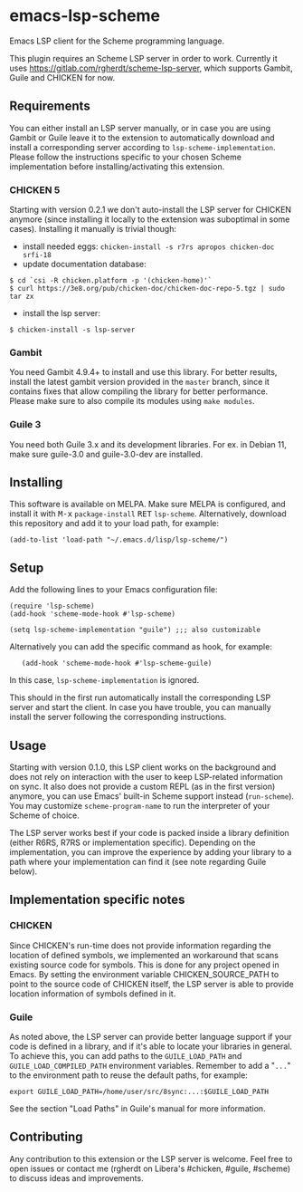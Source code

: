 # emacs-lsp-scheme

Emacs LSP client for the Scheme programming language.

This plugin requires an Scheme LSP server in order to work. Currently it uses
https://gitlab.com/rgherdt/scheme-lsp-server, which supports Gambit, Guile and
CHICKEN for now.

## Requirements

You can either install an LSP server manually, or in case you are using Gambit
or Guile leave it to the extension to automatically download and install a
corresponding server according to `lsp-scheme-implementation`. Please follow 
the instructions specific to your chosen Scheme implementation before
installing/activating this extension.

### CHICKEN 5

Starting with version 0.2.1 we don't auto-install the LSP server for CHICKEN
anymore (since installing it locally to the extension was suboptimal in some
cases). Installing it manually is trivial though:

- install needed eggs:
  `chicken-install -s r7rs apropos chicken-doc srfi-18`
- update documentation database:
```
$ cd `csi -R chicken.platform -p '(chicken-home)'`
$ curl https://3e8.org/pub/chicken-doc/chicken-doc-repo-5.tgz | sudo tar zx
```
- install the lsp server:
```
$ chicken-install -s lsp-server
```

### Gambit

You need Gambit 4.9.4+ to install and use this library. For better results,
install the latest gambit version provided in the `master` branch, since it
contains fixes that allow compiling the library for better performance.
Please make sure to also compile its modules using `make modules`.

### Guile 3

You need both Guile 3.x and its development libraries. For ex. in Debian 11,
make sure guile-3.0 and guile-3.0-dev are installed.


## Installing

This software is available on MELPA. Make sure MELPA is configured, and install
it with <kbd>M-x</kbd> `package-install` <kbd>RET</kbd> `lsp-scheme`.
Alternatively, download this repository and add it to your load path, for
example:

`(add-to-list 'load-path "~/.emacs.d/lisp/lsp-scheme/")`


## Setup

Add the following lines to your Emacs configuration file:

```
(require 'lsp-scheme)
(add-hook 'scheme-mode-hook #'lsp-scheme)

(setq lsp-scheme-implementation "guile") ;;; also customizable
```

Alternatively you can add the specific command as hook, for example:
```
   (add-hook 'scheme-mode-hook #'lsp-scheme-guile)
```
In this case, `lsp-scheme-implementation` is ignored.


This should in the first run automatically install the corresponding LSP server
and start the client. In case you have trouble, you can manually install the
server following the corresponding instructions.

## Usage

Starting with version 0.1.0, this LSP client works on the background and does
not rely on interaction with the user to keep LSP-related information on sync.
It also does not provide a custom REPL (as in the first version) anymore, you
can use Emacs' built-in Scheme support instead (`run-scheme`). You may customize
`scheme-program-name` to run the interpreter of your Scheme of choice.

The LSP server works best if your code is packed inside a library definition
(either R6RS, R7RS or implementation specific). Depending on the implementation,
you can improve the experience by adding your library to a path where your
implementation can find it (see note regarding Guile below).


## Implementation specific notes

### CHICKEN

Since CHICKEN's run-time does not provide information regarding the location of
defined symbols, we implemented an workaround that scans existing source code
for symbols. This is done for any project opened in Emacs. By setting
the environment variable CHICKEN_SOURCE_PATH to point to the source code of
CHICKEN itself, the LSP server is able to provide location information of
symbols defined in it.

### Guile

As noted above, the LSP server can provide better language support if your
code is defined in a library, and if it's able to locate your libraries in
general. To achieve this, you can add paths to the `GUILE_LOAD_PATH` and
`GUILE_LOAD_COMPILED_PATH` environment variables. Remember to add a "`...`" to
the environment path to reuse the default paths, for example:

`export GUILE_LOAD_PATH=/home/user/src/8sync:...:$GUILE_LOAD_PATH`

See the section "Load Paths" in Guile's manual for more information.

## Contributing

Any contribution to this extension or the LSP server is welcome. Feel
free to open issues or contact me (rgherdt on Libera's #chicken, #guile,
#scheme) to discuss ideas and improvements.
